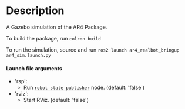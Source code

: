 # Description
A Gazebo simulation of the AR4 Package.

To build the package, run
`colcon build`

To run the simulation, source and run
`ros2 launch ar4_realbot_bringup ar4_sim.launch.py`

#### Launch file arguments
- 'rsp':
    - Run [`robot state publisher`](https://github.com/ros/robot_state_publisher) node. (default: 'false')
- 'rviz':
    - Start RViz. (default: 'false')
